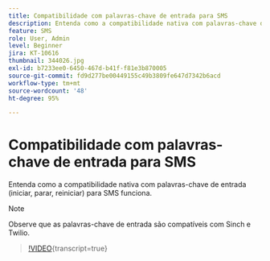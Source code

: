 ```yaml
---
title: Compatibilidade com palavras-chave de entrada para SMS
description: Entenda como a compatibilidade nativa com palavras-chave de entrada (iniciar, parar, reiniciar) para SMS funciona.
feature: SMS
role: User, Admin
level: Beginner
jira: KT-10616
thumbnail: 344026.jpg
exl-id: b7233ee0-6450-467d-b41f-f81e3b870005
source-git-commit: fd9d277be00449155c49b3809fe647d7342b6acd
workflow-type: tm+mt
source-wordcount: '48'
ht-degree: 95%

---
```


# Compatibilidade com palavras-chave de entrada para SMS

Entenda como a compatibilidade nativa com palavras-chave de entrada (iniciar, parar, reiniciar) para SMS funciona.

>[!NOTE]
>
>Observe que as palavras-chave de entrada são compatíveis com Sinch e Twilio.

>[!VIDEO](https://video.tv.adobe.com/v/344026?quality=12&learn=on){transcript=true}
